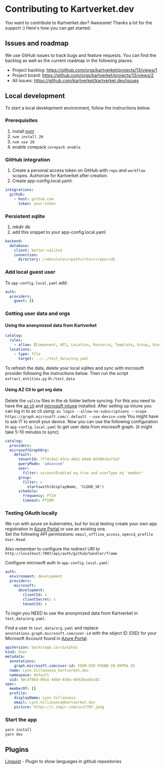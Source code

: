 # Contributing to Kartverket.dev

You want to contribute to Kartverket.dev? Awesome! Thanks a lot for the
support :) Here's how you can get started:

## Issues and roadmap

We use GitHub issues to track bugs and feature requests. You can find the
backlog as well as the current roadmap in the following places:

- Project backlog: https://github.com/orgs/kartverket/projects/13/views/1
- Project board: https://github.com/orgs/kartverket/projects/13/views/2
- All issues: https://github.com/kartverket/kartverket.dev/issues

## Local development

To start a local development environment, follow the instructions below.

### Prerequisites

1. install [nvm](https://github.com/nvm-sh/nvm)
2. `nvm install 20`
3. `nvm use 20`
4. enable corepack `corepack enable`

### GitHub integration

1. Create a personal access token on GitHub with `repo` and `workflow` scopes. Authorize for Kartverket after creation.
2. Create app-config.local.yaml:

```yaml
integrations:
  github:
    - host: github.com
      token: your-token
```

### Persistent sqlite

1. mkdir db
2. add this snippet to your app-config.local.yaml

```yaml
backend:
  database:
    client: better-sqlite3
    connection:
      directory: /<absolute>/<path>/<to>/<repo>/db
```

### Add local guest user

To `app-config.local.yaml` add:

```yaml
auth:
  providers:
    guest: {}
```

### Getting user data and orgs

#### Using the anonymized data from Kartverket

```yaml
catalog:
  rules:
    - allow: [Component, API, Location, Resource, Template, Group, User]
  locations:
    - type: file
      target: ../../test_data/org.yaml
```

To refresh the data, delete your local sqlites and sync with microsoft provider following the instructions below.
Then run the script `extract_entities.py` in `/test_data`

#### Using AZ Cli to get org data

Delete the `sqlite` files in the `db` folder before syncing.
For this you need to have the [az cli](https://learn.microsoft.com/en-us/cli/azure/install-azure-cli-linux?pivots=apt) and [microsoft intune](https://learn.microsoft.com/en-us/mem/intune/user-help/microsoft-intune-app-linux) installed.
After setting up intune you can log in to az cli using: `az login --allow-no-subscriptions --scope https://graph.microsoft.com//.default --use-device-code`
You might have to ask IT to enroll your device.
Now you can use the following configuration in `app-config.local.yaml` to get user data from microsoft graph. (it might take 5-10 minutes to sync)

```yaml
catalog:
  providers:
  microsoftGraphOrg:
    default:
      tenantId: 7f74c8a2-43ce-46b2-b0e8-b6306cba73a3
      queryMode: 'advanced'
      user:
        filter: accountEnabled eq true and userType eq 'member'
      group:
        filter: >
          startswith(displayName, 'CLOUD_SK')
      schedule:
        frequency: PT1H
        timeout: PT50M
```

### Testing OAuth locally

We run with azure on kubernetes, but for local testing create your own app registration in [Azure Portal](https://portal.azure.com/#view/Microsoft_AAD_RegisteredApps/ApplicationsListBlade) or use an existing one.  
Set the following API permissions: `email`, `offline_access`, `openid`, `profile` `User.Read`.

Also remember to configure the redirect URI to `http://localhost:7007/api/auth/github/handler/frame`

Configure microsoft auth in `app-config.local.yaml`:

```yaml
auth:
  environment: development
  providers:
    microsoft:
      development:
        clientId: x
        clientSecret: x
        tenantId: x
```

To login you NEED to use the anonymized data from Kartverket in `test_data/org.yaml`.

Find a user in `test_data/org.yaml` and replace `annotations.graph.microsoft.com/user-id` with the object ID (OID) for your Microsoft Account found in [Azure Portal](https://portal.azure.com/#view/Microsoft_AAD_IAM/ActiveDirectoryMenuBlade/~/Overview).

```yaml
apiVersion: backstage.io/v1alpha1
kind: User
metadata:
  annotations:
    graph.microsoft.com/user-id: YOUR-OID-FOUND-IN-ENTRA-ID
  name: Lynn.Villanueva_kartverket.dev
  namespace: default
  uid: 40cdf86d-90a1-44b8-830a-db920aadac82
spec:
  memberOf: []
  profile:
    displayName: Lynn Villanueva
    email: Lynn.Villanueva@kartverket.dev
    picture: https://i.imgur.com/zcal7OY.jpeg
```

### Start the app

```sh
yarn install
yarn dev
```

## Plugins

[Linguist](https://github.com/backstage/backstage/tree/master/plugins/linguist) - Plugin to show languages in github repositories
